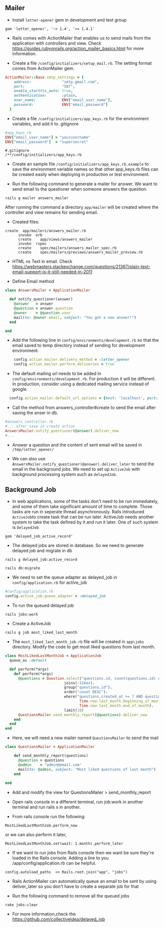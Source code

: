 ## Mailer

* Install `letter-opener` gem in development and test group
```
gem 'letter_opener', '~> 1.4', '>= 1.4.1'
```

* Rails comes with ActionMailer that enables us to send mails from the application with controllers and view.
Check https://guides.rubyonrails.org/action_mailer_basics.html for more information. 

* Create a file `/config/initializers/setup_mail.rb`. The setting format comes from ActionMailer gem.
```ruby
ActionMailer::Base.smtp_settings = {
    address:              "smtp.gmail.com",
    port:                 "587",
    enable_starttls_auto: true,
    authentication:       :plain,
    user_name:            ENV["email_user_name"],
    password:             ENV["email_password"]
  }
```

* Create a file `/config/initializers/app_keys.rb` for the environment variables, and add it to .gitignore
```ruby
#app_keys.rb
ENV["email_user_name"] = "yourusername"
ENV["email_password"]  = "supersecret"
```
```
#.gitignore
/**/config/initializers/app_keys.rb
```

* Create an sample file `/config/initializers/app_keys.rb.example` to save the environment variable names so that other app_keys.rb files can be created easily when deploying in production or test environment.


* Run the following command to generate a mailer for answer. We want to send email to the questioner when someone answers the question.
```
rails g mailer answers_mailer
```
After running the command a directory `app/mailer` will be created where the controller and view remains for sending email.

* Created files:
```
create  app/mailers/answers_mailer.rb
      invoke  erb
      create    app/views/answers_mailer
      invoke  rspec
      create    spec/mailers/answers_mailer_spec.rb
      create    spec/mailers/previews/answers_mailer_preview.rb
```

* HTML vs Text in email. Check https://webmasters.stackexchange.com/questions/21367/plain-text-email-support-is-it-still-needed-in-2011

* Define Email method
```ruby
class AnswersMailer < ApplicationMailer

  def notify_questioner(answer)
    @answer   = answer
    @question = answer.question
    @owner    = @question.user
    mail(to: @owner.email, subject: "You got a new answer!")
  end

end
```

* Add the following line in `config/environments/development.rb` so that the email saved to temp directory instead of sending for development environment.
```ruby
    config.action_mailer.delivery_method = :letter_opener
    config.action_mailer.perform_deliveries = true
```

* The default mailing url needs to be added in `config/environments/development.rb`. For production it will be different. In production, consider using a dedicated mailing service instead of google.
```ruby
  config.action_mailer.default_url_options = {host: 'localhost', port: 3000}
```

* Call the method from answers_controller#create to send the email after saving the anser in db.
```ruby
#answers_controller.rb
#... after save in create action
AnswersMailer.notify_questioner(@answer).deliver_now 
#...
```

* Answer a question and the content of sent email  will be saved in `/tmp/letter_opener/`

* We can also use `AnswersMailer.notify_questioner(@answer).deliver_later` to send the email in the background jobs. We need to set up `ActiveJob` with background processing system such as `delayedJob`.

## Background Job

* In web applications, some of the tasks don't need to be run immediately, and some of them take significant amount of time to complete. Those tasks are run in seperate thread asynchronously. Rails introduced `ActiveJob`to create task that can be run later. ActiveJob needs another system to take the task defined by it and run it later. One of such system is `DelayedJob`
```
gem 'delayed_job_active_record'
```

* The delayed jobs are stored in database. So we need to generate delayed job and migrate in db
```
rails g delayed_job:active_record
```
```
rails db:migrate
```

* We need to set the queue adapter as delayed_job in `config/application.rb` for active_job
```ruby
#config/application.rb
config.active_job.queue_adapter = :delayed_job
```

* To run the queued delayed job
```
rails jobs:work
``` 

* Create a ActiveJob
```
rails g job most_liked_last_month
```

* The `most_liked_last_month_job.rb` file will be created in `app\jobs` directory. Modify the code to get most liked questions from last month.
```ruby
class MostLikedLastMonthJob < ApplicationJob
  queue_as :default

  def perform(*args)
    def perform(*args)
      @questions = Question.select("questions.id, count(questions.id) AS count").
                           joins(:likes).
                           group("questions.id").
                           order("count DESC").
                           where("questions.created_at >= ? AND questions.created_at <= ?",
                                  Time.now.last_month.beginning_of_month,
                                  Time.now.last_month.end_of_month).
                           limit(10)
      QuestionsMailer.send_monthly_report(@questions).deliver_now
    end
  end
end

```

* Here, we will need a new mailer named `QuestionsMailer` to send the mail
```ruby
class QuestionsMailer < ApplicationMailer

    def send_monthly_report(questions)
      @question = questions
      @admin    = "admin@email.com"
      mail(to: @admin, subject: "Most liked questions of last month")
    end
  
end
```

* Add and modify the view for QuestionsMailer > send_monthly_report

* Open rails console in a different terminal, run job:work in another terminal and run rails s in another.

* From rails console run the following:
```
MostLikedLastMonthJob.perform_now
```
or we can also perform it later,
```
MostLikedLastMonthJob.set(wait: 1.month).perform_later
```

* If we want to run jobs from Rails console then we want be sure they're loaded in the Rails console. Adding a line to you /app/config/application.rb can be helpful.
```
config.autoload_paths  << Rails.root.join("app", "jobs")
```

* Rails ActionMailer can automatically queue an email to be sent by using deliver_later so you don't have to create a separate job for that

* Run the following command to remove all the queued jobs
```
rake jobs:clear
```

* For more information,check the https://github.com/collectiveidea/delayed_job